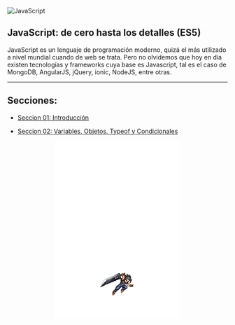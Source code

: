 ![JavaScript](https://img.shields.io/badge/javascript-%23323330.svg?style=for-the-badge&logo=javascript&logoColor=%23F7DF1E)

## JavaScript: de cero hasta los detalles (ES5)

JavaScript es un lenguaje de programación moderno, quizá el más utilizado a nivel mundial cuando de web se trata. Pero no olvidemos que hoy en día existen tecnologías y frameworks cuya base es Javascript, tal es el caso de MongoDB, AngularJS, jQuery, ionic, NodeJS, entre otras.

---

## Secciones:

- [Seccion 01: Introducción](MD/Introduccion.md)

- [Seccion 02: Variables, Objetos, Typeof y Condicionales](MD/Variables-Objetos-Typeof-Condicionales.md)

<div align="center">
<img src="img/207001107 Dance.gif">
</div>

